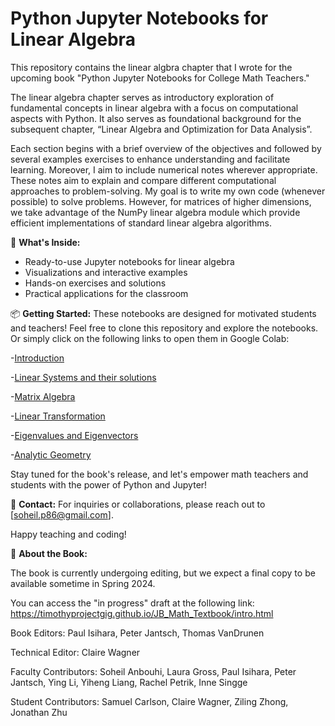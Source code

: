 # Python Jupyter Notebooks for Linear Algebra

This repository contains the linear algbra chapter that I wrote for the upcoming book "Python Jupyter Notebooks for College Math Teachers." 

The linear algebra chapter serves as introductory exploration of fundamental concepts in linear algebra with a focus on computational aspects with Python. It also serves as foundational background for the subsequent chapter, “Linear Algebra and Optimization for Data Analysis”.

Each section begins with a brief overview of the objectives and followed by several examples exercises to enhance understanding and facilitate learning. Moreover, I aim to include numerical notes wherever appropriate. These notes aim to explain and compare different computational approaches to problem-solving. My goal is to write my own code (whenever possible) to solve problems. However, for matrices of higher dimensions, we take advantage of the NumPy linear algebra module which provide efficient implementations of standard linear algebra algorithms.


🚀 **What's Inside:**
- Ready-to-use Jupyter notebooks for linear algebra
- Visualizations and interactive examples
- Hands-on exercises and solutions
- Practical applications for the classroom


📦 **Getting Started:**
These notebooks are designed for motivated students and teachers! Feel free to clone this repository and explore the notebooks. Or simply click on the following links to open them in Google Colab:

-[Introduction](https://colab.research.google.com/github/soheilp86/Python-for-Linear-Algebra-/blob/main/0-Introduction.ipynb)

-[Linear Systems and their solutions](https://colab.research.google.com/github/soheilp86/Python-for-Linear-Algebra-/blob/main/z0.ipynb)

-[Matrix Algebra](https://colab.research.google.com/github/soheilp86/Python-for-Linear-Algebra-/blob/main/z1.ipynb)

-[Linear Transformation](https://colab.research.google.com/github/soheilp86/Python-for-Linear-Algebra-/blob/main/z2.ipynb)

-[Eigenvalues and Eigenvectors](https://colab.research.google.com/github/soheilp86/Python-for-Linear-Algebra-/blob/main/z3.ipynb)

-[Analytic Geometry](https://colab.research.google.com/github/soheilp86/Python-for-Linear-Algebra-/blob/main/z4.ipynb)




Stay tuned for the book's release, and let's empower math teachers and students with the power of Python and Jupyter!

📧 **Contact:**
For inquiries or collaborations, please reach out to [soheil.p86@gmail.com].

Happy teaching and coding!


📘 **About the Book:**

The book is currently undergoing editing, but we expect a final copy to be available sometime in Spring 2024.

You can access the "in progress" draft at the following link: https://timothyprojectgig.github.io/JB_Math_Textbook/intro.html

Book Editors: Paul Isihara, Peter Jantsch, Thomas VanDrunen

Technical Editor: Claire Wagner

Faculty Contributors: Soheil Anbouhi, Laura Gross, Paul Isihara, Peter Jantsch, Ying Li, Yiheng Liang, Rachel Petrik, Inne Singge

Student Contributors: Samuel Carlson, Claire Wagner, Ziling Zhong, Jonathan Zhu

